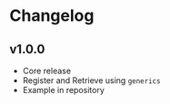 # Changelog

## v1.0.0

- Core release
- Register and Retrieve using `generics`
- Example in repository
